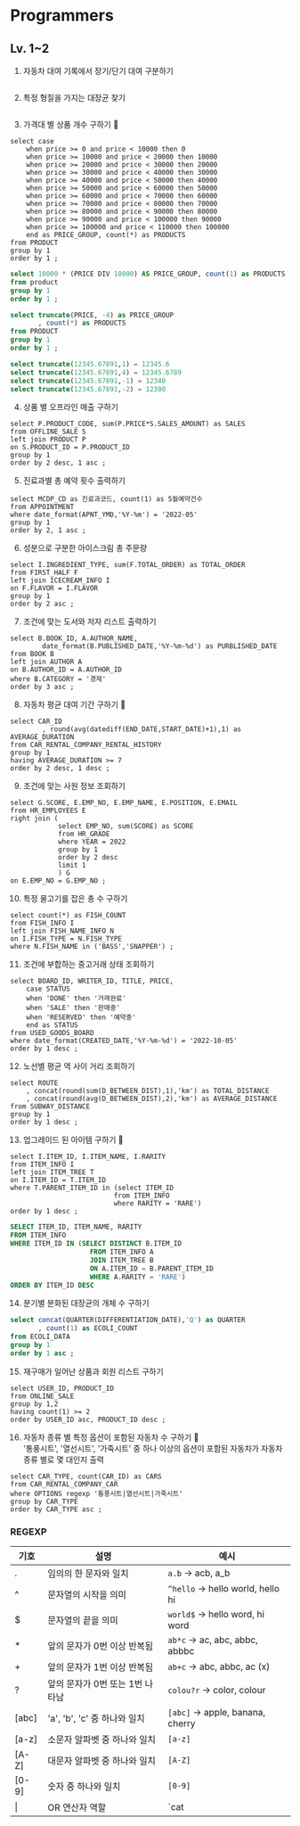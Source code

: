 # Programmers
## Lv. 1~2 
1. 자동차 대여 기록에서 장기/단기 대여 구분하기
```
```

2. 특정 형질을 가지는 대장균 찾기
```
```

3. 가격대 별 상품 개수 구하기 🍄  
```
select case 
    when price >= 0 and price < 10000 then 0
    when price >= 10000 and price < 20000 then 10000
    when price >= 20000 and price < 30000 then 20000
    when price >= 30000 and price < 40000 then 30000
    when price >= 40000 and price < 50000 then 40000
    when price >= 50000 and price < 60000 then 50000
    when price >= 60000 and price < 70000 then 60000
    when price >= 70000 and price < 80000 then 70000
    when price >= 80000 and price < 90000 then 80000
    when price >= 90000 and price < 100000 then 90000
    when price >= 100000 and price < 110000 then 100000
    end as PRICE_GROUP, count(*) as PRODUCTS
from PRODUCT
group by 1 
order by 1 ;
```
```sql
select 10000 * (PRICE DIV 10000) AS PRICE_GROUP, count(1) as PRODUCTS 
from product 
group by 1 
order by 1 ;
```
```sql
select truncate(PRICE, -4) as PRICE_GROUP
       , count(*) as PRODUCTS
from PRODUCT
group by 1
order by 1 ;

select truncate(12345.67891,1) = 12345.6
select truncate(12345.67891,4) = 12345.6789
select truncate(12345.67891,-1) = 12340
select truncate(12345.67891,-2) = 12300
```

4. 상품 별 오프라인 매출 구하기
```
select P.PRODUCT_CODE, sum(P.PRICE*S.SALES_AMOUNT) as SALES
from OFFLINE_SALE S 
left join PRODUCT P
on S.PRODUCT_ID = P.PRODUCT_ID
group by 1
order by 2 desc, 1 asc ;
```

5. 진료과별 총 예약 횟수 출력하기
```
select MCDP_CD as 진료과코드, count(1) as 5월예약건수
from APPOINTMENT
where date_format(APNT_YMD,'%Y-%m') = '2022-05'
group by 1
order by 2, 1 asc ; 
```

6. 성분으로 구분한 아이스크림 총 주문량
```
select I.INGREDIENT_TYPE, sum(F.TOTAL_ORDER) as TOTAL_ORDER
from FIRST_HALF F
left join ICECREAM_INFO I 
on F.FLAVOR = I.FLAVOR 
group by 1 
order by 2 asc ;
```

7. 조건에 맞는 도서와 저자 리스트 출력하기
```
select B.BOOK_ID, A.AUTHOR_NAME,
        date_format(B.PUBLISHED_DATE,'%Y-%m-%d') as PURBLISHED_DATE
from BOOK B
left join AUTHOR A
on B.AUTHOR_ID = A.AUTHOR_ID
where B.CATEGORY = '경제'
order by 3 asc ; 
```

8. 자동차 평균 대여 기간 구하기 🍄
```
select CAR_ID
        , round(avg(datediff(END_DATE,START_DATE)+1),1) as AVERAGE_DURATION
from CAR_RENTAL_COMPANY_RENTAL_HISTORY
group by 1
having AVERAGE_DURATION >= 7
order by 2 desc, 1 desc ;
```

9. 조건에 맞는 사원 정보 조회하기
```
select G.SCORE, E.EMP_NO, E.EMP_NAME, E.POSITION, E.EMAIL
from HR_EMPLOYEES E
right join (
            select EMP_NO, sum(SCORE) as SCORE
            from HR_GRADE 
            where YEAR = 2022
            group by 1 
            order by 2 desc 
            limit 1 
            ) G
on E.EMP_NO = G.EMP_NO ;
```

10. 특정 물고기를 잡은 총 수 구하기
```
select count(*) as FISH_COUNT
from FISH_INFO I
left join FISH_NAME_INFO N
on I.FISH_TYPE = N.FISH_TYPE
where N.FISH_NAME in ('BASS','SNAPPER') ; 
```

11. 조건에 부합하는 중고거래 상태 조회하기
```
select BOARD_ID, WRITER_ID, TITLE, PRICE, 
    case STATUS
    when 'DONE' then '거래완료'
    when 'SALE' then '판매중'
    when 'RESERVED' then '예약중'
    end as STATUS
from USED_GOODS_BOARD
where date_format(CREATED_DATE,'%Y-%m-%d') = '2022-10-05'
order by 1 desc ; 
```

12. 노선별 평균 역 사이 거리 조회하기
```
select ROUTE
    , concat(round(sum(D_BETWEEN_DIST),1),'km') as TOTAL_DISTANCE
    , concat(round(avg(D_BETWEEN_DIST),2),'km') as AVERAGE_DISTANCE
from SUBWAY_DISTANCE 
group by 1
order by 1 desc ;
```

13. 업그레이드 된 아이템 구하기 🍄
```
select I.ITEM_ID, I.ITEM_NAME, I.RARITY 
from ITEM_INFO I
left join ITEM_TREE T
on I.ITEM_ID = T.ITEM_ID 
where T.PARENT_ITEM_ID in (select ITEM_ID
                          from ITEM_INFO
                          where RARITY = 'RARE') 
order by 1 desc ; 
```
```sql
SELECT ITEM_ID, ITEM_NAME, RARITY
FROM ITEM_INFO
WHERE ITEM_ID IN (SELECT DISTINCT B.ITEM_ID
                    FROM ITEM_INFO A
                    JOIN ITEM_TREE B
                    ON A.ITEM_ID = B.PARENT_ITEM_ID
                    WHERE A.RARITY = 'RARE')
ORDER BY ITEM_ID DESC
```

14. 분기별 분화된 대장균의 개체 수 구하기
```sql
select concat(QUARTER(DIFFERENTIATION_DATE),'Q') as QUARTER
       , count(1) as ECOLI_COUNT
from ECOLI_DATA
group by 1
order by 1 asc ; 
```

15. 재구매가 일어난 상품과 회원 리스트 구하기
```
select USER_ID, PRODUCT_ID
from ONLINE_SALE 
group by 1,2 
having count(1) >= 2
order by USER_ID asc, PRODUCT_ID desc ; 
```

16. 자동차 종류 별 특정 옵션이 포함된 자동차 수 구하기 🍄  
'통풍시트', '열선시트', '가죽시트' 중 하나 이상의 옵션이 포함된 자동차가 자동차 종류 별로 몇 대인지 출력
```
select CAR_TYPE, count(CAR_ID) as CARS
from CAR_RENTAL_COMPANY_CAR
where OPTIONS regexp '통풍시트|열선시트|가죽시트'
group by CAR_TYPE
order by CAR_TYPE asc ; 
```

### REGEXP  
| 기호       | 설명                          | 예시                          |
|------------|-------------------------------|-------------------------------|
| .          | 임의의 한 문자와 일치         | `a.b` → acb, a_b             |
| ^          | 문자열의 시작을 의미          | `^hello` → hello world, hello hi |
| $          | 문자열의 끝을 의미            | `world$` → hello word, hi word |
| *          | 앞의 문자가 0번 이상 반복됨   | `ab*c` → ac, abc, abbc, abbbc |
| +          | 앞의 문자가 1번 이상 반복됨   | `ab+c` → abc, abbc, ac (x)   |
| ?          | 앞의 문자가 0번 또는 1번 나타남| `colou?r` → color, colour    |
| [abc]      | 'a', 'b', 'c' 중 하나와 일치  | `[abc]` → apple, banana, cherry |
| [a-z]      | 소문자 알파벳 중 하나와 일치  | `[a-z]`                      |
| [A-Z]      | 대문자 알파벳 중 하나와 일치  | `[A-Z]`                      |
| [0-9]      | 숫자 중 하나와 일치           | `[0-9]`                      |
| \|         | OR 연산자 역할                | `cat|dog` → i have a cat, dog is good |









